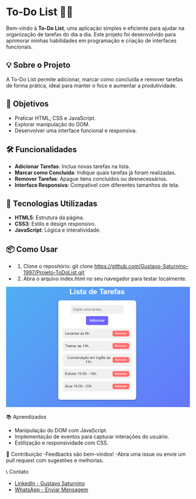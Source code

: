 # To-Do List 📝✨

Bem-vindo à **To-Do List**, uma aplicação simples e eficiente para ajudar na organização de tarefas do dia a dia. Este projeto foi desenvolvido para aprimorar minhas habilidades em programação e criação de interfaces funcionais.

## 💡 Sobre o Projeto
A To-Do List permite adicionar, marcar como concluída e remover tarefas de forma prática, ideal para manter o foco e aumentar a produtividade.

## 🎯 Objetivos
- Praticar HTML, CSS e JavaScript.
- Explorar manipulação do DOM.
- Desenvolver uma interface funcional e responsiva.

## 🛠️ Funcionalidades
- **Adicionar Tarefas**: Inclua novas tarefas na lista.
- **Marcar como Concluída**: Indique quais tarefas já foram realizadas.
- **Remover Tarefas**: Apague itens concluídos ou desnecessários.
- **Interface Responsiva**: Compatível com diferentes tamanhos de tela.

## 🚀 Tecnologias Utilizadas
- **HTML5**: Estrutura da página.
- **CSS3**: Estilo e design responsivo.
- **JavaScript**: Lógica e interatividade.

## 📦 Como Usar
- 1. Clone o repositório:
   git clone https://github.com/Gustavo-Saturnino-1997/Projeto-ToDoList.git
- 2. Abra o arquivo index.html no seu navegador para testar localmente.

![Visualize o projeto](/img/img-projeto-todo-list.png)

📚 Aprendizados
- Manipulação do DOM com JavaScript.
- Implementação de eventos para capturar interações do usuário.
- Estilização e responsividade com CSS.

🤝 Contribuição
-Feedbacks são bem-vindos! 
-Abra uma issue ou envie um pull request com sugestões e melhorias.

📞 Contato
- [LinkedIn - Gustavo Saturnino](https://www.linkedin.com/in/gustavo-araujo-31a515250/)  
- [WhatsApp - Enviar Mensagem](https://wa.me/5561999911234)
